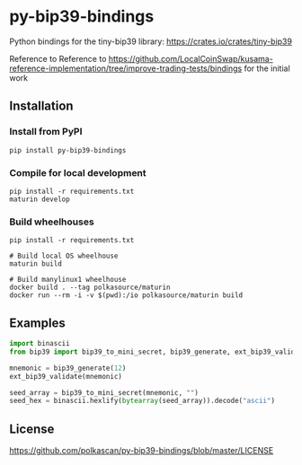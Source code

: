 # py-bip39-bindings
Python bindings for the tiny-bip39 library: https://crates.io/crates/tiny-bip39

Reference to Reference to https://github.com/LocalCoinSwap/kusama-reference-implementation/tree/improve-trading-tests/bindings for the initial work 

## Installation

### Install from PyPI

```shell script
pip install py-bip39-bindings
```

### Compile for local development

```shell script
pip install -r requirements.txt
maturin develop
```
### Build wheelhouses
```shell script
pip install -r requirements.txt

# Build local OS wheelhouse
maturin build

# Build manylinux1 wheelhouse
docker build . --tag polkasource/maturin
docker run --rm -i -v $(pwd):/io polkasource/maturin build

```

## Examples

```python
import binascii
from bip39 import bip39_to_mini_secret, bip39_generate, ext_bip39_validate

mnemonic = bip39_generate(12)
ext_bip39_validate(mnemonic)

seed_array = bip39_to_mini_secret(mnemonic, "")
seed_hex = binascii.hexlify(bytearray(seed_array)).decode("ascii")

```

## License
https://github.com/polkascan/py-bip39-bindings/blob/master/LICENSE
